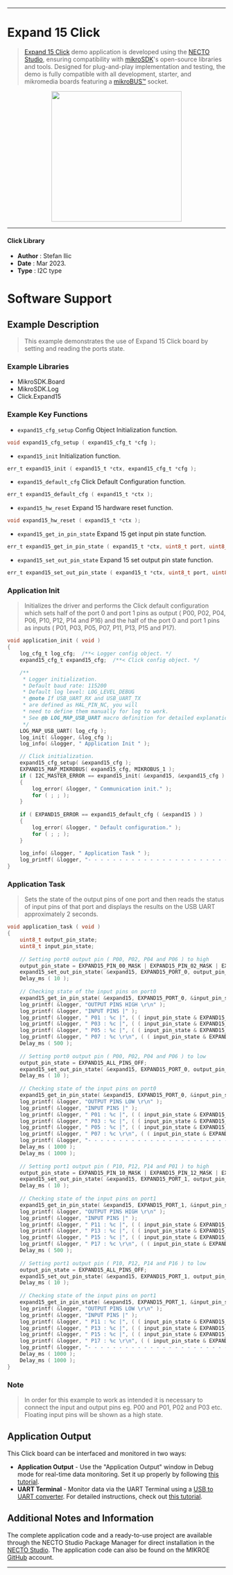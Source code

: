 
---
# Expand 15 Click

> [Expand 15 Click](https://www.mikroe.com/?pid_product=MIKROE-5679) demo application is developed using
the [NECTO Studio](https://www.mikroe.com/necto), ensuring compatibility with [mikroSDK](https://www.mikroe.com/mikrosdk)'s
open-source libraries and tools. Designed for plug-and-play implementation and testing, the demo is fully compatible with
all development, starter, and mikromedia boards featuring a [mikroBUS&trade;](https://www.mikroe.com/mikrobus) socket.

<p align="center">
  <img src="https://www.mikroe.com/?pid_product=MIKROE-5679&image=1" height=300px>
</p>

---

#### Click Library

- **Author**        : Stefan Ilic
- **Date**          : Mar 2023.
- **Type**          : I2C type

# Software Support

## Example Description

> This example demonstrates the use of Expand 15 Click board by setting and reading 
 the ports state.

### Example Libraries

- MikroSDK.Board
- MikroSDK.Log
- Click.Expand15

### Example Key Functions

- `expand15_cfg_setup` Config Object Initialization function.
```c
void expand15_cfg_setup ( expand15_cfg_t *cfg );
```

- `expand15_init` Initialization function.
```c
err_t expand15_init ( expand15_t *ctx, expand15_cfg_t *cfg );
```

- `expand15_default_cfg` Click Default Configuration function.
```c
err_t expand15_default_cfg ( expand15_t *ctx );
```

- `expand15_hw_reset` Expand 15 hardware reset function.
```c
void expand15_hw_reset ( expand15_t *ctx );
```

- `expand15_get_in_pin_state` Expand 15 get input pin state function.
```c
err_t expand15_get_in_pin_state ( expand15_t *ctx, uint8_t port, uint8_t *pin_state );
```

- `expand15_set_out_pin_state` Expand 15 set output pin state function.
```c
err_t expand15_set_out_pin_state ( expand15_t *ctx, uint8_t port, uint8_t pin_state );
```

### Application Init

> Initializes the driver and performs the Click default configuration which sets 
  half of the port 0 and port 1 pins as output ( P00, P02, P04, P06, P10, P12, P14 and P16) and the 
  half of the port 0 and port 1 pins as inputs ( P01, P03, P05, P07, P11, P13, P15 and P17).

```c
void application_init ( void ) 
{
    log_cfg_t log_cfg;  /**< Logger config object. */
    expand15_cfg_t expand15_cfg;  /**< Click config object. */

    /** 
     * Logger initialization.
     * Default baud rate: 115200
     * Default log level: LOG_LEVEL_DEBUG
     * @note If USB_UART_RX and USB_UART_TX 
     * are defined as HAL_PIN_NC, you will 
     * need to define them manually for log to work. 
     * See @b LOG_MAP_USB_UART macro definition for detailed explanation.
     */
    LOG_MAP_USB_UART( log_cfg );
    log_init( &logger, &log_cfg );
    log_info( &logger, " Application Init " );

    // Click initialization.
    expand15_cfg_setup( &expand15_cfg );
    EXPAND15_MAP_MIKROBUS( expand15_cfg, MIKROBUS_1 );
    if ( I2C_MASTER_ERROR == expand15_init( &expand15, &expand15_cfg ) ) 
    {
        log_error( &logger, " Communication init." );
        for ( ; ; );
    }
    
    if ( EXPAND15_ERROR == expand15_default_cfg ( &expand15 ) )
    {
        log_error( &logger, " Default configuration." );
        for ( ; ; );
    }
    
    log_info( &logger, " Application Task " );
    log_printf( &logger, "- - - - - - - - - - - - - - - - - - - - - - - - - - \r\n" );
}
```

### Application Task

> Sets the state of the output pins of one port and then reads the status of input pins of that port
 and displays the results on the USB UART approximately 2 seconds.

```c
void application_task ( void ) 
{
    uint8_t output_pin_state;
    uint8_t input_pin_state;
    
    // Setting port0 output pin ( P00, P02, P04 and P06 ) to high
    output_pin_state = EXPAND15_PIN_00_MASK | EXPAND15_PIN_02_MASK | EXPAND15_PIN_04_MASK | EXPAND15_PIN_06_MASK;
    expand15_set_out_pin_state( &expand15, EXPAND15_PORT_0, output_pin_state );
    Delay_ms ( 10 );
    
    // Checking state of the input pins on port0
    expand15_get_in_pin_state( &expand15, EXPAND15_PORT_0, &input_pin_state );
    log_printf( &logger, "OUTPUT PINS HIGH \r\n" );
    log_printf( &logger, "INPUT PINS |" );
    log_printf( &logger, " P01 : %c |", ( ( input_pin_state & EXPAND15_PIN_01_MASK ) ? 'H' : 'L' ) );
    log_printf( &logger, " P03 : %c |", ( ( input_pin_state & EXPAND15_PIN_03_MASK ) ? 'H' : 'L' ) );
    log_printf( &logger, " P05 : %c |", ( ( input_pin_state & EXPAND15_PIN_05_MASK ) ? 'H' : 'L' ) );
    log_printf( &logger, " P07 : %c \r\n", ( ( input_pin_state & EXPAND15_PIN_07_MASK ) ? 'H' : 'L' ) );
    Delay_ms ( 500 );
    
    // Setting port0 output pin ( P00, P02, P04 and P06 ) to low
    output_pin_state = EXPAND15_ALL_PINS_OFF;
    expand15_set_out_pin_state( &expand15, EXPAND15_PORT_0, output_pin_state );
    Delay_ms ( 10 );
    
    // Checking state of the input pins on port0
    expand15_get_in_pin_state( &expand15, EXPAND15_PORT_0, &input_pin_state );
    log_printf( &logger, "OUTPUT PINS LOW \r\n" );
    log_printf( &logger, "INPUT PINS |" );
    log_printf( &logger, " P01 : %c |", ( ( input_pin_state & EXPAND15_PIN_01_MASK ) ? 'H' : 'L' ) );
    log_printf( &logger, " P03 : %c |", ( ( input_pin_state & EXPAND15_PIN_03_MASK ) ? 'H' : 'L' ) );
    log_printf( &logger, " P05 : %c |", ( ( input_pin_state & EXPAND15_PIN_05_MASK ) ? 'H' : 'L' ) );
    log_printf( &logger, " P07 : %c \r\n", ( ( input_pin_state & EXPAND15_PIN_07_MASK ) ? 'H' : 'L' ) );
    log_printf( &logger, "- - - - - - - - - - - - - - - - - - - - - - - - - - \r\n" );
    Delay_ms ( 1000 );
    Delay_ms ( 1000 );
    
    // Setting port1 output pin ( P10, P12, P14 and P01 ) to high
    output_pin_state = EXPAND15_PIN_10_MASK | EXPAND15_PIN_12_MASK | EXPAND15_PIN_14_MASK | EXPAND15_PIN_16_MASK;
    expand15_set_out_pin_state( &expand15, EXPAND15_PORT_1, output_pin_state );
    Delay_ms ( 10 );
    
    // Checking state of the input pins on port1
    expand15_get_in_pin_state( &expand15, EXPAND15_PORT_1, &input_pin_state );
    log_printf( &logger, "OUTPUT PINS HIGH \r\n" );
    log_printf( &logger, "INPUT PINS |" );
    log_printf( &logger, " P11 : %c |", ( ( input_pin_state & EXPAND15_PIN_11_MASK ) ? 'H' : 'L' ) );
    log_printf( &logger, " P13 : %c |", ( ( input_pin_state & EXPAND15_PIN_13_MASK ) ? 'H' : 'L' ) );
    log_printf( &logger, " P15 : %c |", ( ( input_pin_state & EXPAND15_PIN_15_MASK ) ? 'H' : 'L' ) );
    log_printf( &logger, " P17 : %c \r\n", ( ( input_pin_state & EXPAND15_PIN_17_MASK ) ? 'H' : 'L' ) );
    Delay_ms ( 500 );
    
    // Setting port1 output pin ( P10, P12, P14 and P16 ) to low
    output_pin_state = EXPAND15_ALL_PINS_OFF;
    expand15_set_out_pin_state( &expand15, EXPAND15_PORT_1, output_pin_state );
    Delay_ms ( 10 );
    
    // Checking state of the input pins on port1
    expand15_get_in_pin_state( &expand15, EXPAND15_PORT_1, &input_pin_state );
    log_printf( &logger, "OUTPUT PINS LOW \r\n" );
    log_printf( &logger, "INPUT PINS |" );
    log_printf( &logger, " P11 : %c |", ( ( input_pin_state & EXPAND15_PIN_11_MASK ) ? 'H' : 'L' ) );
    log_printf( &logger, " P13 : %c |", ( ( input_pin_state & EXPAND15_PIN_13_MASK ) ? 'H' : 'L' ) );
    log_printf( &logger, " P15 : %c |", ( ( input_pin_state & EXPAND15_PIN_15_MASK ) ? 'H' : 'L' ) );
    log_printf( &logger, " P17 : %c \r\n", ( ( input_pin_state & EXPAND15_PIN_17_MASK ) ? 'H' : 'L' ) );
    log_printf( &logger, "- - - - - - - - - - - - - - - - - - - - - - - - - - \r\n" );
    Delay_ms ( 1000 );
    Delay_ms ( 1000 );
}
```

### Note

> In order for this example to work as intended it is necessary to connect the input and output pins 
 eg. P00 and P01, P02 and P03 etc. Floating input pins will be shown as a high state.

## Application Output

This Click board can be interfaced and monitored in two ways:
- **Application Output** - Use the "Application Output" window in Debug mode for real-time data monitoring.
Set it up properly by following [this tutorial](https://www.youtube.com/watch?v=ta5yyk1Woy4).
- **UART Terminal** - Monitor data via the UART Terminal using
a [USB to UART converter](https://www.mikroe.com/click/interface/usb?interface*=uart,uart). For detailed instructions,
check out [this tutorial](https://help.mikroe.com/necto/v2/Getting%20Started/Tools/UARTTerminalTool).

## Additional Notes and Information

The complete application code and a ready-to-use project are available through the NECTO Studio Package Manager for 
direct installation in the [NECTO Studio](https://www.mikroe.com/necto). The application code can also be found on
the MIKROE [GitHub](https://github.com/MikroElektronika/mikrosdk_click_v2) account.

---
